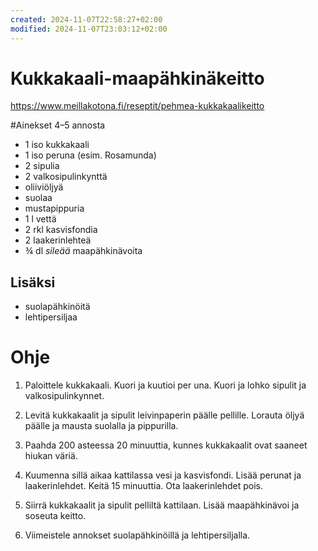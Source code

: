 ```yaml
---
created: 2024-11-07T22:58:27+02:00
modified: 2024-11-07T23:03:12+02:00
---
```


# Kukkakaali-maapähkinäkeitto

https://www.meillakotona.fi/reseptit/pehmea-kukkakaalikeitto

#Ainekset
4–5 annosta

- 1 iso kukkakaali
- 1 iso peruna (esim. Rosamunda)
- 2 sipulia
- 2 valkosipulinkynttä
- oliiviöljyä
- suolaa
- mustapippuria
- 1 l vettä
- 2 rkl kasvisfondia
- 2 laakerinlehteä
- ¾ dl _sileää_ maapähkinävoita

## Lisäksi
- suolapähkinöitä
- lehtipersiljaa

# Ohje

1. Paloittele kukkakaali. Kuori ja kuutioi per una. Kuori ja lohko sipulit ja valkosipulinkynnet.

1. Levitä kukkakaalit ja sipulit leivinpaperin päälle pellille. Lorauta öljyä päälle ja mausta suolalla ja pippurilla.

1. Paahda 200 asteessa 20 minuuttia, kunnes kukkakaalit ovat saaneet hiukan väriä.

1. Kuumenna sillä aikaa kattilassa vesi ja kasvisfondi. Lisää perunat ja laakerinlehdet. Keitä 15 minuuttia. Ota laakerinlehdet pois.

1. Siirrä kukkakaalit ja sipulit pelliltä kattilaan. Lisää maapähkinävoi ja soseuta keitto. 

1. Viimeistele annokset suolapähkinöillä ja lehtipersiljalla.
